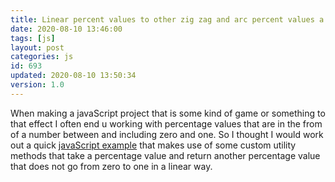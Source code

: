 ```yaml
---
title: Linear percent values to other zig zag and arc percent values a javaScript example
date: 2020-08-10 13:46:00
tags: [js]
layout: post
categories: js
id: 693
updated: 2020-08-10 13:50:34
version: 1.0
---
```

When making a javaScript project that is some kind of game or something to that effect I often end u working with percentage values that are in the from of a number between and including zero and one. So I thought I would work out a quick [javaScript example]((https://www.tutorialrepublic.com/javascript-examples.php)) that makes use of some custom utility methods that take a percentage value and return another percentage value that does not go from zero to one in a linear way.

<!-- more -->
